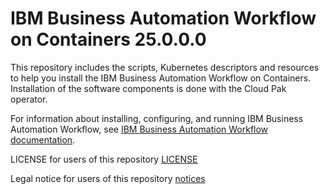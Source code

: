 # IBM Business Automation Workflow on Containers 25.0.0.0
This repository includes the scripts, Kubernetes descriptors and resources to help you install the IBM Business Automation Workflow on Containers. Installation of the software components is done with the Cloud Pak operator. 

For information about installing, configuring, and running IBM Business Automation Workflow, see  [IBM Business Automation Workflow documentation](https://www.ibm.com/docs/en/baw/25.x).

LICENSE for users of this repository [LICENSE](LICENSE)

Legal notice for users of this repository [notices](notices)



